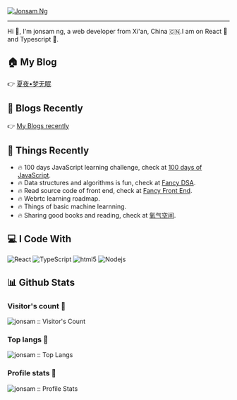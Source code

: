 
<!-- banner -->
<a href='https://www.jonsam.site' target="_blank">
  <img src='https://www.jonsam.site/wp-content/uploads/2021/05/cropped-1620740750-%E9%A3%9E%E6%AA%90.png' alt="Jonsam Ng">
</a>

----

Hi 👋, I'm jonsam ng, a web developer from Xi'an, China 🇨🇳.I am on React 🤞 and Typescript 🤞.

## 🏠 My Blog

👉 [夏夜•梦无眠](https://www.jonsam.site/)

## 👀 Blogs Recently

👉 [My Blogs recently](./articles.md)

## 🚒 Things Recently

- 🔥 100 days JavaScript learning challenge, check at [100 days of JavaScript](https://100js.jonsam.site/).
- 🔥 Data structures and algorithms is fun, check at [Fancy DSA](https://dsa.jonsam.site/).
- 🔥 Read source code of front end, check at [Fancy Front End](https://source.jonsam.site/).
- 🔥 Webrtc learning roadmap.
- 🔥 Things of basic machine learnning.
- 🔥 Sharing good books and reading, check at [氧气空间](https://ox.jonsam.site/).

## 💻 I Code With

<p>
  <img alt="React" src="https://img.shields.io/badge/-React-45b8d8?style=flat-square&logo=react&logoColor=white" />
  <img alt="TypeScript" src="https://img.shields.io/badge/-TypeScript-007ACC?style=flat-square&logo=typescript&logoColor=white" />
  <img alt="html5" src="https://img.shields.io/badge/-HTML5-E34F26?style=flat-square&logo=html5&logoColor=white" />
  <img alt="Nodejs" src="https://img.shields.io/badge/-Nodejs-43853d?style=flat-square&logo=Node.js&logoColor=white" />
</p>

## 📊 Github Stats

### Visitor's count :eyes:

<img src="https://profile-counter.glitch.me/{jonsam-ng}/count.svg" alt="jonsam :: Visitor's Count" />

### Top langs :tongue:

<img src="https://github-readme-stats.vercel.app/api/top-langs/?username=jonsam-ng&langs_count=10&theme=tokyonight" alt="jonsam :: Top Langs" />

### Profile stats :musical_keyboard:

<img src="https://github-readme-stats.vercel.app/api?username=jonsam-ng&show_icons=true&theme=synthwave" alt="jonsam :: Profile Stats" />
